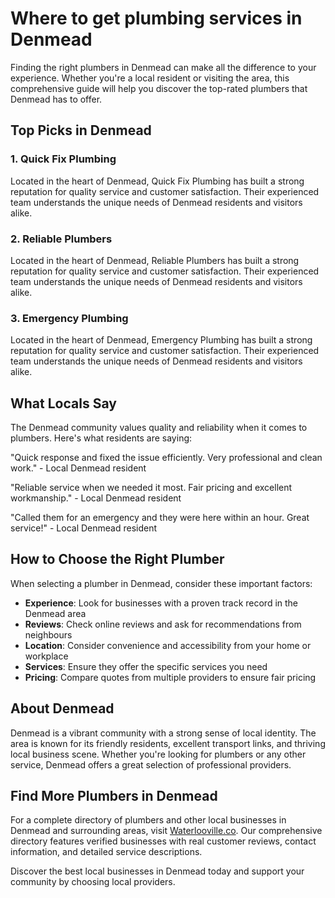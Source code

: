 # Where to get plumbing services in Denmead

Finding the right plumbers in Denmead can make all the difference to your experience. Whether you're a local resident or visiting the area, this comprehensive guide will help you discover the top-rated plumbers that Denmead has to offer.

## Top Picks in Denmead

### 1. Quick Fix Plumbing
Located in the heart of Denmead, Quick Fix Plumbing has built a strong reputation for quality service and customer satisfaction. Their experienced team understands the unique needs of Denmead residents and visitors alike.

### 2. Reliable Plumbers
Located in the heart of Denmead, Reliable Plumbers has built a strong reputation for quality service and customer satisfaction. Their experienced team understands the unique needs of Denmead residents and visitors alike.

### 3. Emergency Plumbing
Located in the heart of Denmead, Emergency Plumbing has built a strong reputation for quality service and customer satisfaction. Their experienced team understands the unique needs of Denmead residents and visitors alike.

## What Locals Say

The Denmead community values quality and reliability when it comes to plumbers. Here's what residents are saying:

"Quick response and fixed the issue efficiently. Very professional and clean work." - Local Denmead resident

"Reliable service when we needed it most. Fair pricing and excellent workmanship." - Local Denmead resident

"Called them for an emergency and they were here within an hour. Great service!" - Local Denmead resident

## How to Choose the Right Plumber

When selecting a plumber in Denmead, consider these important factors:

- **Experience**: Look for businesses with a proven track record in the Denmead area
- **Reviews**: Check online reviews and ask for recommendations from neighbours
- **Location**: Consider convenience and accessibility from your home or workplace
- **Services**: Ensure they offer the specific services you need
- **Pricing**: Compare quotes from multiple providers to ensure fair pricing

## About Denmead

Denmead is a vibrant community with a strong sense of local identity. The area is known for its friendly residents, excellent transport links, and thriving local business scene. Whether you're looking for plumbers or any other service, Denmead offers a great selection of professional providers.

## Find More Plumbers in Denmead

For a complete directory of plumbers and other local businesses in Denmead and surrounding areas, visit [Waterlooville.co](https://waterlooville.co). Our comprehensive directory features verified businesses with real customer reviews, contact information, and detailed service descriptions.

Discover the best local businesses in Denmead today and support your community by choosing local providers.

